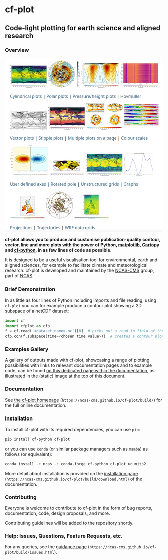 # cf-plot

## Code-light plotting for earth science and aligned research

### Overview

![cf-plot example gallery of plots](docs/source/images/cf_gallery_image.png "Examples Gallery of plots made with the cf-plot library")

**cf-plot allows you to produce and customise publication-quality contour,
vector, line and more plots with the power of Python,
[matplotlib](https://matplotlib.org/),
[Cartopy](https://scitools.org.uk/cartopy/docs/latest/) and
[cf-python](https://ncas-cms.github.io/cf-python/), in as few lines of code
as possible.**

It is designed to be a useful visualisation tool for environmental, earth
and aligned sciences, for example to facilitate climate and meteorological
research. cf-plot is developed and maintained by the
[NCAS-CMS](https://cms.ncas.ac.uk/index.html) group, part of
[NCAS](https://ncas.ac.uk/).


### Brief Demonstration

In as little as four lines of Python including imports and file reading,
using `cf-plot` you can for example produce a contour plot showing a 2D
subspace of a netCDF dataset:

```python
import cf
import cfplot as cfp
f = cf.read('<dataset name>.nc')[0]  # picks out a read-in field of the dataset
cfp.con(f.subspace(time=<chosen time value>))  # creates a contour plot of the field at that time value
```


### Examples Gallery

A gallery of outputs made with cf-plot, showcasing a range of plotting
possibilities with links to relevant documentation pages and to example code,
can be found
[on this dedicated page within the documentation](https://ncas-cms.github.io/cf-plot/build/gallery.html),
as illustrated in the (static) image at the top of this document.


### Documentation

See [the cf-plot homepage](https://ncas-cms.github.io/cf-plot/build/)
(`https://ncas-cms.github.io/cf-plot/build/`) for the full online documentation.


### Installation

To install cf-plot with its required dependencies, you can use `pip`:

```bash
pip install cf-python cf-plot
```

or you can use `conda` (or similar package managers such
as `mamba`) as follows (or equivalent):

```bash
conda install -c ncas -c conda-forge cf-python cf-plot udunits2
```

More detail about installation is provided on the
[installation page](https://ncas-cms.github.io/cf-plot/build/download.html)
(`https://ncas-cms.github.io/cf-plot/build/download.html`)
of the documentation.

### Contributing

Everyone is welcome to contribute to cf-plot in the form
of bug reports, documentation, code, design proposals, and more.

Contributing guidelines will be added to the repository shortly.


### Help: Issues, Questions, Feature Requests, etc.

For any queries, see the
[guidance page](https://ncas-cms.github.io/cf-plot/build/issues.html)
(`https://ncas-cms.github.io/cf-plot/build/issues.html`).

